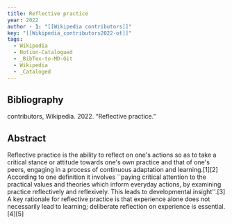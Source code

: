 ```yaml
---
title: Reflective practice
year: 2022
author - 1: "[[Wikipedia contributors]]"
key: "[[Wikipedia_contributors2022-ot]]"
tags:
  - Wikipedia
  - Notion-Catalogued
  - _BibTex-to-MD-Git
  - Wikipedia
  - _Cataloged
---
```


## Bibliography
contributors, Wikipedia. 2022. “Reflective practice.” 

## Abstract
Reflective practice is the ability to reflect on one's actions so as to take a critical stance or attitude towards one's own practice and that of one's peers, engaging in a process of continuous adaptation and learning.[1][2] According to one definition it involves ``paying critical attention to the practical values and theories which inform everyday actions, by examining practice reflectively and reflexively. This leads to developmental insight''.[3] A key rationale for reflective practice is that experience alone does not necessarily lead to learning; deliberate reflection on experience is essential.[4][5]